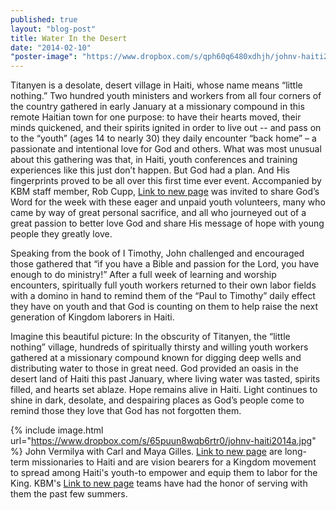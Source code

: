 ```yaml
---
published: true
layout: "blog-post"
title: Water In the Desert
date: "2014-02-10"
"poster-image": "https://www.dropbox.com/s/qph60q6480xdhjh/johnv-haiti2014b.jpg"
---
```



Titanyen is a desolate, desert village in Haiti, whose name means “little nothing.”   Two hundred youth ministers and workers from all four corners of the country gathered in early January at a missionary compound in this remote Haitian town for one purpose: to have their hearts moved, their minds quickened, and their spirits ignited in order to live out -- and pass on to the “youth” (ages 14 to nearly 30) they daily encounter “back home” – a passionate and intentional love for God and others.  What was most unusual about this gathering was that, in Haiti, youth conferences and training experiences like this just don’t happen.  But God had a plan.  And His fingerprints proved to be all over this first time ever event.   Accompanied by KBM staff member, Rob Cupp, <a href="http://www.kbm.org/speakers/john-vermilya/" target="_John Vermilya">Link to new page</a> was invited to share God’s Word for the week with these eager and unpaid youth volunteers, many who came by way of great personal sacrifice, and all who journeyed out of a great passion to better love God and share His message of hope with young people they greatly love.

Speaking from the book of I Timothy, John challenged and encouraged those gathered that “if you have a Bible and passion for the Lord, you have enough to do ministry!”  After a full week of learning and worship encounters, spiritually full youth workers returned to their own labor fields with a domino in hand to remind them of the “Paul to Timothy” daily effect they have on youth and that God is counting on them to help raise the next generation of Kingdom laborers in Haiti.  

Imagine this beautiful picture:  In the obscurity of Titanyen, the “little nothing” village, hundreds of spiritually thirsty and willing youth workers gathered at a missionary compound known for digging deep wells and distributing water to those in great need.  God provided an oasis in the desert land of Haiti this past January, where living water was tasted, spirits filled, and hearts set ablaze.  Hope remains alive in Haiti.  Light continues to shine in dark, desolate, and despairing places as God’s people come to remind those they love that God has not forgotten them.  

{% include image.html url="https://www.dropbox.com/s/65puun8wqb6rtr0/johnv-haiti2014a.jpg" %}
John Vermilya with Carl and Maya Gilles.  <a href="http://www.wesleyan.org/gp/minfo/WM04-0330" target="_Carl and Maya">Link to new page</a> are long-term missionaries to Haiti and are vision bearers for a Kingdom movement to spread among Haiti's youth-to  empower and equip them to labor for the King.  KBM's <a href="http://www.kbm.org/training/theexperience/" target="_Experience">Link to new page</a> teams have had the honor of serving with them the past few summers.
